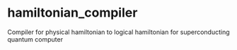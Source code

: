 # hamiltonian_compiler
Compiler for physical hamiltonian to logical hamiltonian for superconducting quantum computer
